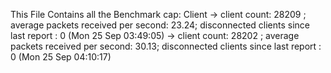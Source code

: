This File Contains all the Benchmark cap:
Client
 -> client count: 28209 ; average packets received per second: 23.24; disconnected clients since last report : 0 (Mon 25 Sep 03:49:05)
 -> client count: 28202 ; average packets received per second: 30.13; disconnected clients since last report : 0 (Mon 25 Sep 04:10:17)